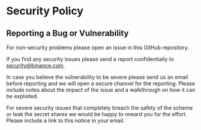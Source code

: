 # Security Policy

## Reporting a Bug or Vulnerability

For non-security problems please open an issue in this GitHub repository.

If you find any security issues please send a report confidentially to security@binance.com.

In case you believe the vulnerability to be severe please send us an email before reporting and we will open a secure channel for the reporting.
Please include notes about the impact of the issue and a walkthrough on how it can be exploited.

For severe security issues that completely breach the safety of the scheme or leak the secret shares we would be happy to reward you for the effort. Please include a link to this notice in your email.
